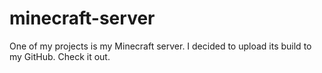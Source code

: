 # minecraft-server
One of my projects is my Minecraft server. I decided to upload its build to my GitHub. Check it out. 
